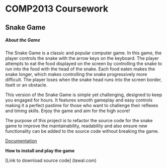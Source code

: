# COMP2013 Coursework

## Snake Game
##### About the Game
<p>The Snake Game is a classic and popular computer game. In this game, the player controls the snake with the arrow keys on the keyboard. The player attempts to eat the food displayed on the screen by controlling the snake to run into the food with the head of the snake. Each food eaten makes the snake longer, which makes controlling the snake progressively more difficult. The player loses when the snake head runs into the screen border, itselt or an obstacle.</p>

<p>This version of the Snake Game is simple yet challenging, designed to keep you engaged for hours. It features smooth gameplay and easy controls making it a perfect pastime for those who want to challenge their reflexes and timing skills. Enjoy the game and aim for the high score!</p>
<p>The purpose of this project is to refactor the source code for the snake game to improve the maintainability, readability and also ensure new functionality can be added to the source code without breaking the game.</p>

[Documentation](/docs/Documentaion.md/)

<b>How to install and play the game</b>

[Link to download source code] (lawal.com)





